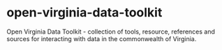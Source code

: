 # open-virginia-data-toolkit
Open Virginia Data Toolkit - collection of tools, resource, references and sources for interacting with data in the commonwealth of Virginia.
